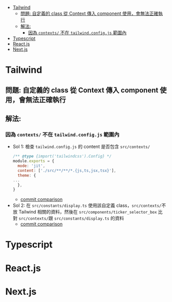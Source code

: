 - [Tailwind](#tailwind)
  - [問題: 自定義的 class 從 Context 傳入 component 使用，會無法正確執行](#問題-自定義的-class-從-context-傳入-component-使用會無法正確執行)
  - [解法:](#解法)
    - [因為 `contexts/` 不在 `tailwind.config.js` 範圍內](#因為-contexts-不在-tailwindconfigjs-範圍內)
- [Typescript](#typescript)
- [React.js](#reactjs)
- [Next.js](#nextjs)

# Tailwind

## 問題: 自定義的 class 從 Context 傳入 component 使用，會無法正確執行

## 解法:

### 因為 `contexts/` 不在 `tailwind.config.js` 範圍內

- Sol 1: 檢查 `tailwind.config.js` 的 content 是否包含 `src/contexts/`
  ```jsx
  /** @type {import('tailwindcss').Config} */
  module.exports = {
    mode: 'jit',
    content: ['./src/**/**/*.{js,ts,jsx,tsx}'],
    theme: {
  ...
  	},
  }

  ```
  - [commit comparison](https://github.com/CAFECA-IO/TideBit-DeFi/compare/b6d5f2f939411b23339eae77637f0c47565129a7...ac9961c9187325176cf4d7d8d4b3c74147d3595e)
- Sol 2: 在 `src/constants/display.ts` 使用該自定義 class，`src/contexts/`不放 Tailwind 相關的資料，然後在 `src/components/ticker_selector_box` 比對 `src/contexts/`跟 `src/constants/display.ts` 的資料
  - [commit comparison](https://github.com/CAFECA-IO/TideBit-DeFi/compare/ac9961c9187325176cf4d7d8d4b3c74147d3595e...ffda25503ae558913f7d278d477aea4b14480aaf)

# Typescript

# React.js

# Next.js
